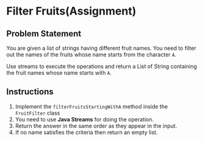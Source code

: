 # Filter Fruits(Assignment)

## Problem Statement

You are given a list of strings having different fruit names. You need to filter out the names of the fruits whose name
starts from the character `A`.

Use streams to execute the operations and return a List of String containing the fruit names whose name starts with `A`.

## Instructions

1. Implement the `filterFruitsStartingWithA` method inside the `FruitFilter` class
2. You need to use **Java Streams** for doing the operation.
3. Return the answer in the same order as they appear in the input.
4. If no name satisfies the criteria then return an empty list.